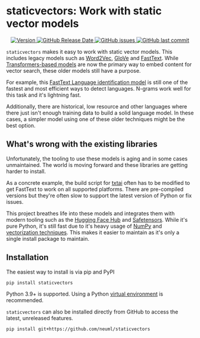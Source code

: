 # staticvectors: Work with static vector models

<p align="center">
    <a href="https://github.com/neuml/staticvectors/releases">
        <img src="https://img.shields.io/github/release/neuml/staticvectors.svg?style=flat&color=success" alt="Version"/>
    </a>
    <a href="https://github.com/neuml/staticvectors/releases">
        <img src="https://img.shields.io/github/release-date/neuml/staticvectors.svg?style=flat&color=blue" alt="GitHub Release Date"/>
    </a>
    <a href="https://github.com/neuml/stativectors/issues">
        <img src="https://img.shields.io/github/issues/neuml/staticvectors.svg?style=flat&color=success" alt="GitHub issues"/>
    </a>
    <a href="https://github.com/neuml/staticvectors">
        <img src="https://img.shields.io/github/last-commit/neuml/staticvectors.svg?style=flat&color=blue" alt="GitHub last commit"/>
    </a>
</p>

`staticvectors` makes it easy to work with static vector models. This includes legacy models such as [Word2Vec](https://en.wikipedia.org/wiki/Word2vec), [GloVe](https://nlp.stanford.edu/projects/glove/) and [FastText](https://fasttext.cc/). While [Transformers-based models](https://github.com/huggingface/transformers) are now the primary way to embed content for vector search, these older models still have a purpose.

For example, this [FastText Language identification model](https://fasttext.cc/docs/en/language-identification.html) is still one of the fastest and most efficient ways to detect languages. N-grams work well for this task and it's lightning fast.

Additionally, there are historical, low resource and other languages where there just isn't enough training data to build a solid language model. In these cases, a simpler model using one of these older techniques might be the best option. 

## What's wrong with the existing libraries

Unfortunately, the tooling to use these models is aging and in some cases unmaintained. The world is moving forward and these libraries are getting harder to install.

As a concrete example, the build script for [txtai](https://github.com/neuml/txtai/blob/master/.github/workflows/build.yml#L42) often has to be modified to get FastText to work on all supported platforms. There are pre-compiled versions but they're often slow to support the latest version of Python or fix issues.

This project breathes life into these models and integrates them with modern tooling such as the [Hugging Face Hub](https://huggingface.co/models) and [Safetensors](https://github.com/huggingface/safetensors). While it's pure Python, it's still fast due to it's heavy usage of [NumPy](https://github.com/numpy/numpy) and [vectorization techniques](https://numpy.org/doc/stable/user/whatisnumpy.html#why-is-numpy-fast). This makes it easier to maintain as it's only a single install package to maintain.

## Installation
The easiest way to install is via pip and PyPI

```
pip install staticvectors
```

Python 3.9+ is supported. Using a Python [virtual environment](https://docs.python.org/3/library/venv.html) is recommended.

`staticvectors` can also be installed directly from GitHub to access the latest, unreleased features.

```
pip install git+https://github.com/neuml/staticvectors
```
